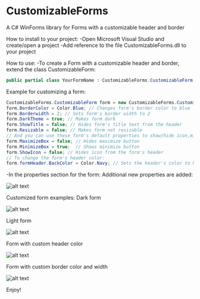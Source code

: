 # CustomizableForms
A C# WinForms library for Forms with a customizable header and border

How to install to your project:
-Open Microsoft Visual Studio and create/open a project
-Add reference to the file CustomizableForms.dll to your project

How to use:
-To create a Form with a customizable header and border, extend the class CustomizableForm:
```C#
public partial class YourFormName : CustomizableForms.CustomizableForm
```

Example for customizing a form:

```C#
CustomizableForms.CustomizableForm form = new CustomizableForms.CustomizableForm();
form.BorderColor = Color.Blue; // Changes form's border color to blue
form.Borderwidth = 2; // Sets form's border width to 2
form.DarkTheme = true; // Makes form dark
form.ShowTitle = false; // Hides form's title text from the header
form.Resizable = false; // Makes form not resizable
// And you can use these form's default properties to show/hide icon,minimize button, and maximizebutton:
form.MaximizeBox = false; // Hides maximize button
form.MinimizeBox = true;  // Shows minimize button
form.ShowIcon = false; // Hides icon from the form's header
// To change the form's header color:
form.formHeader.BackColor = Color.Navy; // Sets the header's color to Navy
```

-In the properties section for the form: Additional new properties are added:

![alt text](https://user-images.githubusercontent.com/50383558/159681299-b8c420ff-4327-4be4-89f2-5d408939b134.png)

Customized form examples:
Dark form

![alt text](https://user-images.githubusercontent.com/50383558/159679367-f9f23d08-9efc-4fc5-8705-990d2e21f33e.png)

Light form

![alt text](https://user-images.githubusercontent.com/50383558/159679412-2afea118-0d4b-49c0-80a0-91693d1e7985.png)

Form with custom header color

![alt text](https://user-images.githubusercontent.com/50383558/159679453-af780443-f63b-4041-9710-55add272c757.png)

Form with custom border color and width

![alt text](https://user-images.githubusercontent.com/50383558/159679525-57cbc59f-5d67-4b66-a0c8-a6b7f3d7b84e.png)

Enjoy! 
